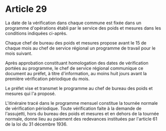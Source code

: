 # Article 29

La date de la vérification dans chaque commune est fixée dans un programme d'opérations établi par le service des poids et mesures dans les conditions indiquées ci-après.

Chaque chef de bureau des poids et mesures propose avant le 15 de chaque mois au chef de service régional un programme de travail pour le mois suivant.

Après approbation constituant homologation des dates de vérification portées au programme, le chef de service régional communique ce document au préfet, à titre d'information, au moins huit jours avant la première vérification périodique du mois.

Le préfet vise et transmet le programme au chef de bureau des poids et mesures qui l'a proposé.

L'itinéraire tracé dans le programme mensuel constitue la tournée normale de vérification périodique. Toute vérification faite à la demande de l'assujetti, hors du bureau des poids et mesures et en dehors de la tournée normale, donne lieu au paiement des redevances instituées par l'article 61 de la loi du 31 décembre 1936.
